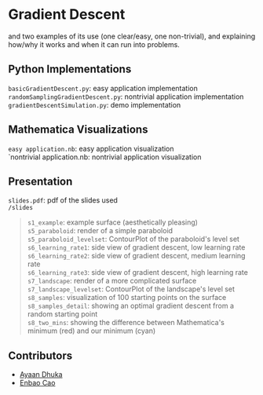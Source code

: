 # Gradient Descent
and two examples of its use (one clear/easy, one non-trivial), and explaining how/why it works and when it can run into problems.

## Python Implementations
`basicGradientDescent.py`: easy application implementation\
`randomSamplingGradientDescent.py`: nontrivial application implementation\
`gradientDescentSimulation.py`: demo implementation

## Mathematica Visualizations
`easy application.nb`: easy application visualization \
`nontrivial application.nb: nontrivial application visualization

## Presentation
`slides.pdf`: pdf of the slides used\
`/slides`
>`s1_example`: example surface (aesthetically pleasing)\
>`s5_paraboloid`: render of a simple paraboloid\
>`s5_paraboloid_levelset`: ContourPlot of the paraboloid's level set\
>`s6_learning_rate1`: side view of gradient descent, low learning rate\
>`s6_learning_rate2`: side view of gradient descent, medium learning rate\
>`s6_learning_rate3`: side view of gradient descent, high learning rate\
>`s7_landscape`: render of a more complicated surface\
>`s7_landscape_levelset`: ContourPlot of the landscape's level set\
>`s8_samples`: visualization of 100 starting points on the surface\
>`s8_samples_detail`: showing an optimal gradient descent from a random starting point\
>`s8_two_mins`: showing the difference between Mathematica's minimum (red) and our minimum (cyan)

  

## Contributors
- [Ayaan Dhuka](https://github.com/Nobbertins)
- [Enbao Cao](https://github.com/ecao77)

